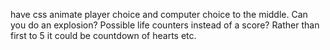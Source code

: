 have css animate player choice and computer choice to the middle. Can you do an explosion?
Possible life counters instead of a score?
Rather than first to 5 it could be countdown of hearts etc.
